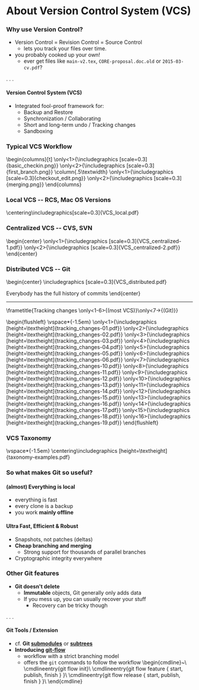 

# About Version Control System (VCS) #

### Why use Version Control? ###

* Version Control = Revision Control = Source Control
    - lets you track your files over time.
* you probably cooked up your own!
    - ever get files like `main-v2.tex`, `CORE-proposal.doc.old` or `2015-03-cv.pdf`?

. . .

#### Version Control System (VCS)

* Integrated fool-proof framework for:
    - Backup and Restore
	- Synchronization / Collaborating
	- Short and long-term undo / Tracking changes
	- Sandboxing


### Typical VCS Workflow

\begin{columns}[t]
\only<1>{\includegraphics [scale=0.3]{basic_checkin.png}}
\only<2>{\includegraphics [scale=0.3]{first_branch.png}}
\column{.5\textwidth}
\only<1>{\includegraphics [scale=0.3]{checkout_edit.png}}
\only<2>{\includegraphics [scale=0.3]{merging.png}}
\end{columns}

### Local VCS -- RCS, Mac OS Versions

\centering\includegraphics[scale=0.3]{VCS_local.pdf}

### Centralized VCS -- CVS, SVN

\begin{center}
\only<1>{\includegraphics [scale=0.3]{VCS_centralized-1.pdf}}
\only<2>{\includegraphics [scale=0.3]{VCS_centralized-2.pdf}}
\end{center}


### Distributed VCS -- **Git**

\begin{center}
\includegraphics [scale=0.3]{VCS_distributed.pdf}

 Everybody has the full history of commits
\end{center}

-------------------

\frametitle{Tracking changes \only<1-6>{(most VCS)}\only<7->{(Git)}}

\begin{flushleft}
\vspace*{-1.5em}
\only<1>{\includegraphics [height=\textheight]{tracking_changes-01.pdf}}
\only<2>{\includegraphics [height=\textheight]{tracking_changes-02.pdf}}
\only<3>{\includegraphics [height=\textheight]{tracking_changes-03.pdf}}
\only<4>{\includegraphics [height=\textheight]{tracking_changes-04.pdf}}
\only<5>{\includegraphics [height=\textheight]{tracking_changes-05.pdf}}
\only<6>{\includegraphics [height=\textheight]{tracking_changes-06.pdf}}
\only<7>{\includegraphics [height=\textheight]{tracking_changes-10.pdf}}
\only<8>{\includegraphics [height=\textheight]{tracking_changes-11.pdf}}
\only<9>{\includegraphics [height=\textheight]{tracking_changes-12.pdf}}
\only<10>{\includegraphics [height=\textheight]{tracking_changes-13.pdf}}
\only<11>{\includegraphics [height=\textheight]{tracking_changes-14.pdf}}
\only<12>{\includegraphics [height=\textheight]{tracking_changes-15.pdf}}
\only<13>{\includegraphics [height=\textheight]{tracking_changes-16.pdf}}
\only<14>{\includegraphics [height=\textheight]{tracking_changes-17.pdf}}
\only<15>{\includegraphics [height=\textheight]{tracking_changes-18.pdf}}
\only<16>{\includegraphics [height=\textheight]{tracking_changes-19.pdf}}
\end{flushleft}

### VCS Taxonomy

\vspace*{-1.5em}
\centering\includegraphics [height=\textheight]{taxonomy-examples.pdf}


<!--
### Git vs. Subversion

\includegraphics [width=\textwidth]{what-git-is.pdf}

> Git thinks of its data more like a set of snapshots of a mini filesystem.

####

* Subversion (`svn`) belongs to the _Delta Storage_ class
* Git relies on _snapshots_ (identified by SHA-1 checksums)
-->


### So what makes Git so useful? ###

#### (almost) Everything is local

* everything is fast
* every clone is a backup
* you work **mainly offline**


#### Ultra Fast, Efficient \& Robust

* Snapshots, not patches (deltas)
* __Cheap branching and merging__
    - Strong support for thousands of parallel branches 
* Cryptographic integrity everywhere

### Other Git features ###

* __Git doesn't delete__
    - __Immutable__ objects, Git generally only adds data 
    - If you mess up, you can usually recover your stuff 
        * Recovery can be tricky though

. . .

#### Git Tools / Extension

* cf. __Git [submodules](https://git-scm.com/book/en/v2/Git-Tools-Submodules)__ or __[subtrees](https://git-scm.com/book/en/v2/Git-Tools-Subtree-Merging)__
* __Introducing [git-flow](https://github.com/nvie/gitflow)__
    - workflow with a strict branching model
    -  offers the `git` commands to follow the workflow
\begin{cmdline}~\\
\cmdlineentry{git flow init}\\
\cmdlineentry{git flow feature \{ start, publish, finish \}  <name>}\\
\cmdlineentry{git flow release \{ start, publish, finish \}  <version>}\\
\end{cmdline}
